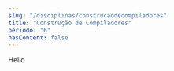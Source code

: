 ```yaml
---
slug: "/disciplinas/construcaodecompiladores"
title: "Construção de Compiladores"
periodo: "6"
hasContent: false
---
```


Hello
